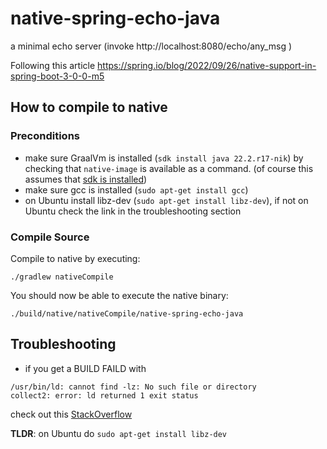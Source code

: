 # native-spring-echo-java

a minimal echo server (invoke http://localhost:8080/echo/any_msg )

Following this article https://spring.io/blog/2022/09/26/native-support-in-spring-boot-3-0-0-m5

## How to compile to native

### Preconditions

- make sure GraalVm is installed (`sdk install java 22.2.r17-nik`) by checking that `native-image` is available as a command. (of course this assumes that [sdk is installed](https://sdkman.io/install))
- make sure gcc is installed (`sudo apt-get install gcc`)
- on Ubuntu install libz-dev (`sudo apt-get install libz-dev`), if not on Ubuntu check the link in the troubleshooting section 

### Compile Source
Compile to native by executing:
```
./gradlew nativeCompile
```

You should now be able to execute the native binary:
```
./build/native/nativeCompile/native-spring-echo-java
```

## Troubleshooting

- if you get a BUILD FAILD with
```
/usr/bin/ld: cannot find -lz: No such file or directory
collect2: error: ld returned 1 exit status
```
check out this [StackOverflow](https://stackoverflow.com/questions/3373995/usr-bin-ld-cannot-find-lz) 

**TLDR**: on Ubuntu do `sudo apt-get install libz-dev`
